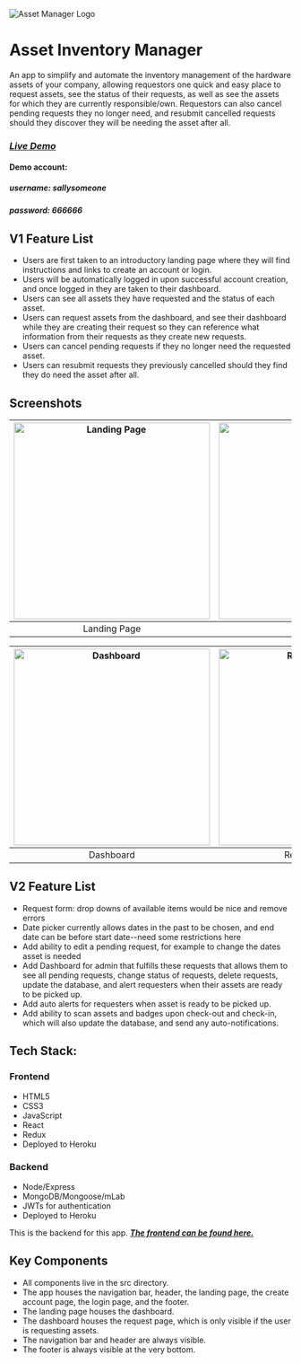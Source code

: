 ![Asset Manager Logo][logo]

[logo]: public/img/logo.png

# Asset Inventory Manager
An app to simplify and automate the inventory management of the hardware assets of your company, allowing requestors one quick and easy place to request assets, see the status of their requests, as well as see the assets for which they are currently responsible/own.  Requestors can also cancel pending requests they no longer need, and resubmit cancelled requests should they discover they will be needing the asset after all.

### **_[Live Demo](https://asset-manager-jem.herokuapp.com/ "Asset Inventory Manager")_**

#### Demo account:
##### username: sallysomeone
##### password: 666666

## V1 Feature List
 * Users are first taken to an introductory landing page where they will find instructions and links to create an account or login.
 * Users will be automatically logged in upon successful account creation, and once logged in they are taken to their dashboard.
 * Users can see all assets they have requested and the status of each asset.
 * Users can request assets from the dashboard, and see their dashboard while they are creating their request so they can reference what information from their requests as they create new requests.
 * Users can cancel pending requests if they no longer need the requested asset.
 * Users can resubmit requests they previously cancelled should they find they do need the asset after all.

## Screenshots
| <img alt="Landing Page" src="public/img/LandingPage.PNG" width="350"> | <img alt="Registration" src="public/img/Registration.PNG" width="350"> | <img alt="LogIn" src="public/img/LogIn.PNG" width="350"> |
|:---:|:---:|:---:|
| Landing Page | Registration | Login |

| <img alt="Dashboard" src="public/img/Dashboard.PNG" width="350"> | <img alt="Request Assets" src="public/img/RequestAssets.PNG" width="350"> | <img alt="Request Assets Dashboard" src="public/img/RequestAssetsDashboard.PNG" width="350"> |
|:---:|:---:|:---:|
| Dashboard | Request Assets | Request Assets with Dashboard |

## V2 Feature List
  * Request form: drop downs of available items would be nice and remove errors
  * Date picker currently allows dates in the past to be chosen, and end date can be before start date--need some restrictions here
  * Add ability to edit a pending request, for example to change the dates asset is needed
  * Add Dashboard for admin that fulfills these requests that allows them to see all pending requests, change status of requests, delete requests, update the database, and alert requesters when their assets are ready to be picked up.
  * Add auto alerts for requesters when asset is ready to be picked up.
  * Add ability to scan assets and badges upon check-out and check-in, which will also update the database, and send any auto-notifications.

## Tech Stack:
### Frontend

  * HTML5
  * CSS3
  * JavaScript
  * React
  * Redux
  * Deployed to Heroku

### Backend

  * Node/Express
  * MongoDB/Mongoose/mLab
  * JWTs for authentication
  * Deployed to Heroku

This is the backend for this app.  **_[The frontend can be found here.](https://github.com/JemDobro/asset-manager-client "Asset Inventory Manager")_**

## Key Components
 * All components live in the src directory. 
 * The app houses the navigation bar, header, the landing page, the create account page, the login page, and the footer.  
 * The landing page houses the dashboard.
 * The dashboard houses the request page, which is only visible if the user is requesting assets.
 * The navigation bar and header are always visible.
 * The footer is always visible at the very bottom.
